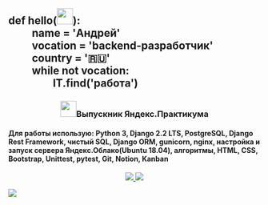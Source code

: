 <h2 align="left"><font color="">def</font> hello(<img src="https://github.com/blackcater/blackcater/raw/main/images/Hi.gif" width="32">):<br> 
&emsp;&emsp; name = 'Андрей'<br>
&emsp;&emsp; vocation = 'backend-разработчик'<br>
&emsp;&emsp; country = '🇷🇺'<br>
&emsp;&emsp; while not vocation:<br>
&emsp;&emsp;&emsp;&emsp; IT.find('работа') 
</h2>

<h3 align="center"><img src="https://www.stevenandrewmartin.com/wp-content/uploads/2017/03/graduation-day-steven-a-martin.jpg" height="32">Выпускник Яндекс.Практикума</h3>
<h4>Для работы использую: Python 3, Django 2.2 LTS, PostgreSQL, Django Rest Framework, чистый SQL, Django ORM, gunicorn, nginx, настройка и запуск сервера Яндекс.Облако(Ubuntu 18.04), алгоритмы, HTML, CSS, Bootstrap, Unittest, pytest, Git, Notion, Kanban </h4>

<p align="center">
  <a href="https://leetcode.com/Artek22/"><img src="https://img.shields.io/badge/LeetCode-000000?style=for-the-badge&logo=LeetCode&logoColor=#d16c06">
  <a href="https://www.codewars.com/users/Artek22"><img src="https://img.shields.io/badge/Codewars-BA0000?style=for-the-badge&logo=codewars&logoColor=white">
</p>

![](https://github-profile-summary-cards.vercel.app/api/cards/profile-details?username=Artek22&theme=solarized_dark)
